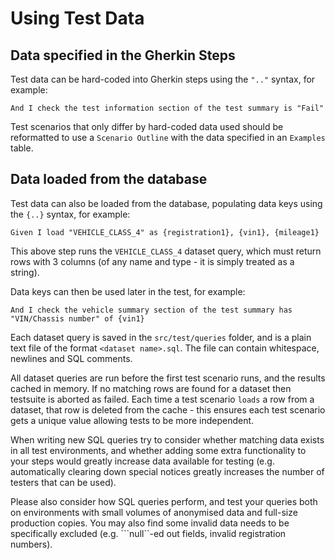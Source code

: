 # Using Test Data

## Data specified in the Gherkin Steps
 
Test data can be hard-coded into Gherkin steps using the ```".."``` syntax, for example:
 
```gherkin
And I check the test information section of the test summary is "Fail"
``` 

Test scenarios that only differ by hard-coded data used should be reformatted to use a `Scenario Outline` with the data specified in an `Examples` table.

## Data loaded from the database

Test data can also be loaded from the database, populating data keys using the ```{..}``` syntax, for example:
 
```gherkin
Given I load "VEHICLE_CLASS_4" as {registration1}, {vin1}, {mileage1}
``` 

This above step runs the ```VEHICLE_CLASS_4``` dataset query, which must return rows with 3 columns (of any name and type - it is simply treated as a string).
  
Data keys can then be used later in the test, for example:
  
```gherkin
And I check the vehicle summary section of the test summary has "VIN/Chassis number" of {vin1}
```  

Each dataset query is saved in the ```src/test/queries``` folder, and is a plain text file of the format ```<dataset name>.sql```. The file can contain whitespace, newlines and SQL comments. 

All dataset queries are run before the first test scenario runs, and the results cached in memory. If no matching rows are found for a dataset then testsuite is aborted as failed. Each time a test scenario `loads` a row from a dataset, that row is deleted from the cache - this ensures each test scenario gets a unique value allowing tests to be more independent. 

When writing new SQL queries try to consider whether matching data exists in all test environments, and whether adding some extra functionality to your steps would greatly increase data available for testing (e.g. automatically clearing down special notices greatly increases the number of testers that can be used). 

Please also consider how SQL queries perform, and test your queries both on environments with small volumes of anonymised data and full-size production copies.  You may also find some invalid data needs to be specifically excluded (e.g. ```null``-ed out fields, invalid registration numbers).